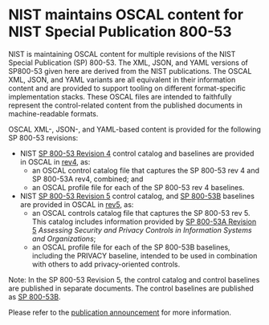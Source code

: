 # NIST maintains OSCAL content for NIST Special Publication 800-53

NIST is maintaining OSCAL content for multiple revisions of the NIST Special Publication (SP) 800-53. The XML, JSON, and YAML versions of SP800-53 given here are derived from the NIST publications. The OSCAL XML, JSON, and YAML variants are all equivalent in their information content and are provided to support tooling on different format-specific implementation stacks. These OSCAL files are intended to faithfully represent the control-related content from the published documents in machine-readable formats.

OSCAL XML-, JSON-, and YAML-based content is provided for the following SP 800-53 revisions:

- NIST [SP 800-53 Revision 4][sp800-53-rev4] control catalog and baselines are provided in OSCAL in [rev4](rev4), as:
  - an OSCAL control catalog file that captures the SP 800-53 rev 4 and SP 800-53A rev4, combined; and
  - an OSCAL profile file for each of the SP 800-53 rev 4 baselines.
- NIST [SP 800-53 Revision 5][sp800-53-rev5] control catalog, and [SP 800-53B][sp800-53B] baselines are provided in OSCAL in [rev5](rev5), as:
  - an OSCAL controls catalog file that captures the SP 800-53 rev 5. This catalog includes information provided by [SP 800-53A Revision 5][sp800-53A] _Assessing Security and Privacy Controls in Information Systems and Organizations_;
  - an OSCAL profile file for each of the SP 800-53B baselines, including the PRIVACY baseline, intended to be used in combination with others to add privacy-oriented controls.

Note: In the SP 800-53 Revision 5, the control catalog and control baselines are published in separate documents. The control baselines are published as [SP 800-53B][sp800-53B].

Please refer to the [publication announcement][sp800-53-rev5-announcement] for more information.

[sp800-53-rev4]: https://csrc.nist.gov/publications/detail/sp/800-53/rev-4/final
[sp800-53-rev5]: https://csrc.nist.gov/publications/detail/sp/800-53/rev-5/final
[sp800-53-rev5-announcement]: https://csrc.nist.gov/News/2022/security-privacy-control-assessment-procedures
[sp800-53B]: https://csrc.nist.gov/publications/detail/sp/800-53b/final
[sp800-53A]: https://csrc.nist.gov/publications/detail/sp/800-53a/rev-5/final
